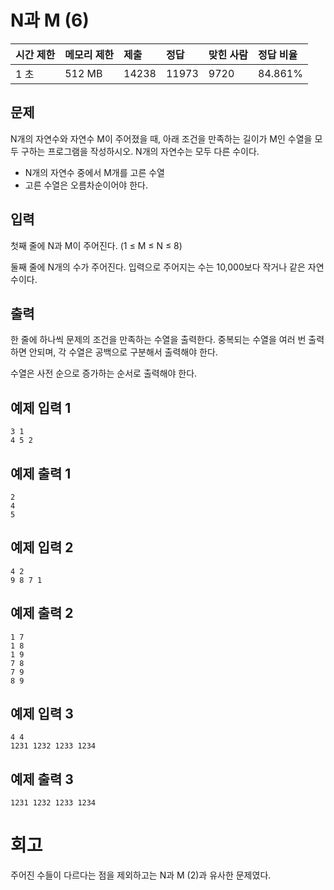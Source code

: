 # N과 M (6) 

| 시간 제한 | 메모리 제한 | 제출  | 정답  | 맞힌 사람 | 정답 비율 |
| :-------- | :---------- | :---- | :---- | :-------- | :-------- |
| 1 초      | 512 MB      | 14238 | 11973 | 9720      | 84.861%   |

## 문제

N개의 자연수와 자연수 M이 주어졌을 때, 아래 조건을 만족하는 길이가 M인 수열을 모두 구하는 프로그램을 작성하시오. N개의 자연수는 모두 다른 수이다.

- N개의 자연수 중에서 M개를 고른 수열
- 고른 수열은 오름차순이어야 한다.

## 입력

첫째 줄에 N과 M이 주어진다. (1 ≤ M ≤ N ≤ 8)

둘째 줄에 N개의 수가 주어진다. 입력으로 주어지는 수는 10,000보다 작거나 같은 자연수이다.

## 출력

한 줄에 하나씩 문제의 조건을 만족하는 수열을 출력한다. 중복되는 수열을 여러 번 출력하면 안되며, 각 수열은 공백으로 구분해서 출력해야 한다.

수열은 사전 순으로 증가하는 순서로 출력해야 한다.

## 예제 입력 1

```
3 1
4 5 2
```

## 예제 출력 1 

```
2
4
5
```

## 예제 입력 2 

```
4 2
9 8 7 1
```

## 예제 출력 2 

```
1 7
1 8
1 9
7 8
7 9
8 9
```

## 예제 입력 3 

```
4 4
1231 1232 1233 1234
```

## 예제 출력 3 

```
1231 1232 1233 1234
```

# 회고

주어진 수들이 다르다는 점을 제외하고는 N과 M (2)과 유사한 문제였다.